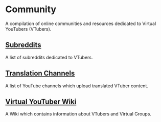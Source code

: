 # Community

A compilation of online communities and resources dedicated to Virtual YouTubers (VTubers).

## [Subreddits](subreddits.md)

A list of subreddits dedicated to VTubers.

## [Translation Channels](translators.md)

A list of YouTube channels which upload translated VTuber content.

## [Virtual YouTuber Wiki](https://virtualyoutuber.fandom.com)

A Wiki which contains information about VTubers and Virtual Groups.